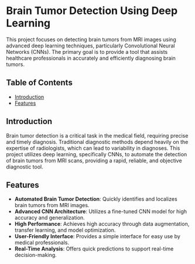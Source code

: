 # Brain Tumor Detection Using Deep Learning

This project focuses on detecting brain tumors from MRI images using advanced deep learning techniques, particularly Convolutional Neural Networks (CNNs). The primary goal is to provide a tool that assists healthcare professionals in accurately and efficiently diagnosing brain tumors.
## Table of Contents

- [Introduction](#introduction)
- [Features](#features)
  
## Introduction

Brain tumor detection is a critical task in the medical field, requiring precise and timely diagnosis. Traditional diagnostic methods depend heavily on the expertise of radiologists, which can lead to variability in diagnoses. This project utilizes deep learning, specifically CNNs, to automate the detection of brain tumors from MRI scans, providing a rapid, reliable, and objective diagnostic tool.

## Features

- **Automated Brain Tumor Detection**: Quickly identifies and localizes brain tumors from MRI images.
- **Advanced CNN Architecture**: Utilizes a fine-tuned CNN model for high accuracy and generalization.
- **High Performance**: Achieves high accuracy through data augmentation, transfer learning, and model optimization.
- **User-Friendly Interface**: Provides a simple interface for easy use by medical professionals.
- **Real-Time Analysis**: Offers quick predictions to support real-time decision-making.
